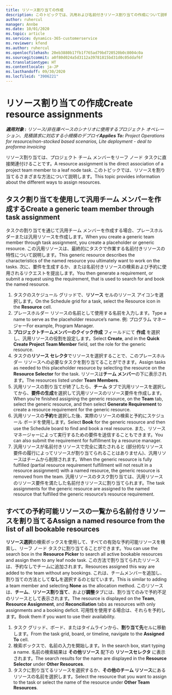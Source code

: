 ```yaml
---
title: リソース割り当ての作成
description: このトピックでは、汎用および名前付きリソース割り当ての作成について説明します。
author: ruhercul
manager: Annbe
ms.date: 10/01/2020
ms.topic: article
ms.service: dynamics-365-customerservice
ms.reviewer: kfend
ms.author: ruhercul
ms.openlocfilehash: 20eb3880b17fb1f765ad79bd720520b0c8004c0a
ms.sourcegitcommit: a0f80d024a5d3112a39781815bd31d0c05ddaf6f
ms.translationtype: HT
ms.contentlocale: ja-JP
ms.lasthandoff: 09/30/2020
ms.locfileid: "3906221"
---
```

# <a name="create-resource-assignments"></a><span data-ttu-id="4dd48-103">リソース割り当ての作成</span><span class="sxs-lookup"><span data-stu-id="4dd48-103">Create resource assignments</span></span>

<span data-ttu-id="4dd48-104">_**適用対象 :** リソース/非在庫ベースのシナリオに使用するプロジェクト オペレーション、見積請求に対応する小規模のデプロイ_</span><span class="sxs-lookup"><span data-stu-id="4dd48-104">_**Applies To:** Project Operations for resource/non-stocked based scenarios, Lite deployment - deal to proforma invoicing_</span></span>


<span data-ttu-id="4dd48-105">リソース割り当ては、プロジェクト チーム メンバーをリーフ ノード タスクに直接関連付けることです。</span><span class="sxs-lookup"><span data-stu-id="4dd48-105">A resource assignment is the direct association of a project team member to a leaf node task.</span></span> <span data-ttu-id="4dd48-106">このトピックでは、リソースを割り当てるさまざまな方法について説明します。</span><span class="sxs-lookup"><span data-stu-id="4dd48-106">This topic provides information about the different ways to assign resources.</span></span>

## <a name="create-a-generic-team-member-through-task-assignment"></a><span data-ttu-id="4dd48-107">タスク割り当てを使用して汎用チーム メンバーを作成する</span><span class="sxs-lookup"><span data-stu-id="4dd48-107">Create a generic team member through task assignment</span></span>


<span data-ttu-id="4dd48-108">タスクの割り当てを通じて汎用チーム メンバーを作成する場合、プレースホルダーまたは汎用リソースを作成します。</span><span class="sxs-lookup"><span data-stu-id="4dd48-108">When you create a generic team member through task assignment, you create a placeholder or generic resource.</span></span> <span data-ttu-id="4dd48-109">この汎用リソースは、最終的にタスクで作業する名前付きリソースの特性について説明します。</span><span class="sxs-lookup"><span data-stu-id="4dd48-109">This generic resource describes the characteristics of the named resource you ultimately want to work on the tasks.</span></span> <span data-ttu-id="4dd48-110">次に、要件を生成するか、または名前付きリソースの検索および予約に使用されるリクエストを提出します。</span><span class="sxs-lookup"><span data-stu-id="4dd48-110">You then generate a requirement, or submit a request using the requirement, that is used to search for and book the named resource.</span></span>

1. <span data-ttu-id="4dd48-111">タスクのスケジュール グリッドで、**リソース** セルのリソース アイコンを選択します。</span><span class="sxs-lookup"><span data-stu-id="4dd48-111">On the Schedule grid for a task, select the Resource icon in the **Resource** cell.</span></span>
2. <span data-ttu-id="4dd48-112">プレースホルダー リソースの名前として使用する名前を入力します。</span><span class="sxs-lookup"><span data-stu-id="4dd48-112">Type a name to serve as the placeholder resource’s name.</span></span> <span data-ttu-id="4dd48-113">例: プログラム マネージャー</span><span class="sxs-lookup"><span data-stu-id="4dd48-113">For example, Program Manager.</span></span>
3. <span data-ttu-id="4dd48-114">**プロジェクトチームメンバーのクイック作成** フィールドにて **作成** を選択し、汎用リソースの役割を設定します。</span><span class="sxs-lookup"><span data-stu-id="4dd48-114">Select **Create**, and in the **Quick Create Project Team Member** field, set the role for the generic resource.</span></span>
4. <span data-ttu-id="4dd48-115">タスクの**リソース セレクタ**でリソースを選択することで、このプレースホルダー リソースへの必要なタスクを割り当てることができます。</span><span class="sxs-lookup"><span data-stu-id="4dd48-115">Assign tasks as needed to this placeholder resource by selecting the resource on the **Resource Selector** for the task.</span></span> <span data-ttu-id="4dd48-116">リソースは**チーム メンバー**の下に表示されます。</span><span class="sxs-lookup"><span data-stu-id="4dd48-116">The resources listed under **Team Members**.</span></span>
5. <span data-ttu-id="4dd48-117">汎用リソースの割り当てが終了したら、**チーム** タブで汎用リソースを選択してから、**要件の生成**を選択して汎用リソースのリソース要件を作成します。</span><span class="sxs-lookup"><span data-stu-id="4dd48-117">When you’re finished assigning the generic resource, on the **Team** tab, select the generic resource, and then select **Generate Requirement** to create a resource requirement for the generic resource.</span></span>
6. <span data-ttu-id="4dd48-118">汎用リソースの**予約**を選択した後、実際のリソースの検索と予約にスケジュール ボードを使用します。</span><span class="sxs-lookup"><span data-stu-id="4dd48-118">Select **Book** for the generic resource and then use the Schedule board to find and book a real resource.</span></span> <span data-ttu-id="4dd48-119">また、リソース マネージャーによって実行するための要件を送信することもできます。</span><span class="sxs-lookup"><span data-stu-id="4dd48-119">You can also submit the requirement for fulfillment by a resource manager.</span></span>
7. <span data-ttu-id="4dd48-120">汎用リソースが名前付きリソースで完全に満たされると (部分的なリソース要件の履行によってリソースが割り当てられることはありません)、汎用リソースはチームから削除されます。</span><span class="sxs-lookup"><span data-stu-id="4dd48-120">When the generic resource is fully fulfilled (partial resource requirement fulfillment will not result in a resource assignment) with a named resource, the generic resource is removed from the team.</span></span> <span data-ttu-id="4dd48-121">汎用リソースのタスク割り当ては、汎用リソースのリソース要件を満たした名前付きリソースに割り当てられます。</span><span class="sxs-lookup"><span data-stu-id="4dd48-121">The task assignments for the generic resource are assigned to the named resource that fulfilled the generic resource’s resource requirement.</span></span>

## <a name="assign-a-named-resource-from-the-list-of-all-bookable-resources"></a><span data-ttu-id="4dd48-122">すべての予約可能リソースの一覧から名前付きリソースを割り当てる</span><span class="sxs-lookup"><span data-stu-id="4dd48-122">Assign a named resource from the list of all bookable resources</span></span>

<span data-ttu-id="4dd48-123">**リソース選択**の検索ボックスを使用して、すべての有効な予約可能リソースを検索し、リーフ ノード タスクに割り当てることができます。</span><span class="sxs-lookup"><span data-stu-id="4dd48-123">You can use the search box in the **Resource Picker** to search all active bookable resources and assign them to any leaf node task.</span></span> <span data-ttu-id="4dd48-124">この方法で割り当てられたリソースは、予約なしでチームに追加されます。</span><span class="sxs-lookup"><span data-stu-id="4dd48-124">Resources assigned this way are added to the team without any bookings.</span></span> <span data-ttu-id="4dd48-125">これは、チームメンバーを追加し、割り当ての方法として**なし**を選択するのと似ています。</span><span class="sxs-lookup"><span data-stu-id="4dd48-125">This is similar to adding a team member and selecting **None** as the allocation method.</span></span> <span data-ttu-id="4dd48-126">このリソースは、**チーム**、**リソース割り当て**、および**調整**タブには、割り当てのみで予約不足のリソースとして表示されます。</span><span class="sxs-lookup"><span data-stu-id="4dd48-126">The resource is displayed on the **Team**, **Resource Assignment**, and **Reconciliation** tabs as resources with only assignments and a booking deficit.</span></span> <span data-ttu-id="4dd48-127">可用性を使用する場合は、それらを予約します。</span><span class="sxs-lookup"><span data-stu-id="4dd48-127">Book them if you want to use their availability.</span></span>

1. <span data-ttu-id="4dd48-128">タスク グリッド、ボード、またはタイムラインから、**割り当て先**セルに移動します。</span><span class="sxs-lookup"><span data-stu-id="4dd48-128">From the task grid, board, or timeline, navigate to the **Assigned To** cell.</span></span>
2. <span data-ttu-id="4dd48-129">検索ボックスで、名前の入力を開始します。</span><span class="sxs-lookup"><span data-stu-id="4dd48-129">In the search box, start typing a name.</span></span> <span data-ttu-id="4dd48-130">名前の検索結果は **その他リソース** 配下の **リソースセレクタ** に表示されます。</span><span class="sxs-lookup"><span data-stu-id="4dd48-130">The search results for the name are displayed in the **Resource Selector** under **Other Resources**.</span></span>
3. <span data-ttu-id="4dd48-131">タスクに割り当てるリソースを選択するか、**その他のチーム リソース**にあるリソースの名前を選択します。</span><span class="sxs-lookup"><span data-stu-id="4dd48-131">Select the resource that you want to assign to the task or select the name of the resource under **Other Team Resources**.</span></span>
